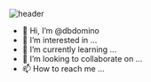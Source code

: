 ![header](https://capsule-render.vercel.app/api?type=waving&color=auto&height=220&section=header&text=dbdomino%20git&desc=Hello&fontSize=90&fontAlignY=7)
- 👋 Hi, I’m @dbdomino
- 👀 I’m interested in ...
- 🌱 I’m currently learning ...
- 💞️ I’m looking to collaborate on ...
- 📫 How to reach me ...

<!---
dbdomino/dbdomino is a ✨ special ✨ repository because its `README.md` (this file) appears on your GitHub profile.
You can click the Preview link to take a look at your changes.
--->
